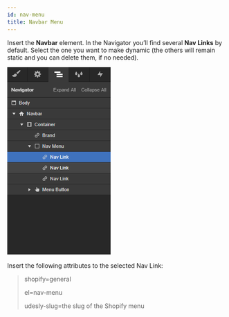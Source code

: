 ```yaml
---
id: nav-menu
title: Navbar Menu
---
```


Insert the **Navbar** element.
In the Navigator you’ll find several **Nav Links** by default. Select the one you want to make dynamic (the others will remain static and you can delete them, if no needed).

![](assets/shopify-navbar-menu.png)

Insert the following attributes to the selected Nav Link:

> shopify=general
>
> el=nav-menu
>
> udesly-slug=the slug of the Shopify menu
